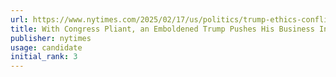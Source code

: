 ```yaml
---
url: https://www.nytimes.com/2025/02/17/us/politics/trump-ethics-conflicts-business-adams.html
title: With Congress Pliant, an Emboldened Trump Pushes His Business Interests
publisher: nytimes
usage: candidate
initial_rank: 3
---
```

